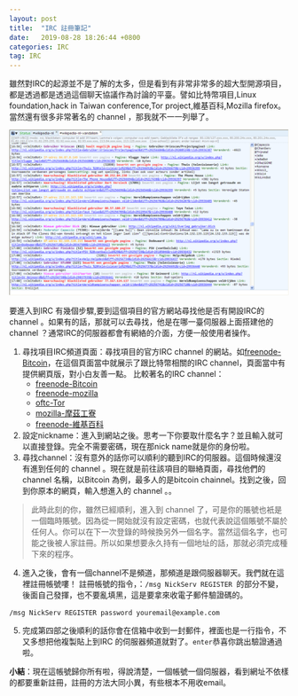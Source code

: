 ```yaml
---
layout: post
title:  "IRC 註冊筆記"
date:   2019-08-28 18:26:44 +0800
categories: IRC
tag: IRC
---
```


雖然對IRC的起源並不是了解的太多，但是看到有非常非常多的超大型開源項目，都是透過都是透過這個聊天協議作為討論的平臺。譬如比特幣項目,Linux foundation,hack in Taiwan conference,Tor project,維基百科,Mozilla firefox。當然還有很多非常著名的 channel ，那我就不一一列舉了。

![](/images/irc-demo.png)

要進入到IRC 有幾個步驟,要到這個項目的官方網站尋找他是否有開設IRC的 channel 。如果有的話，那就可以去尋找，他是在哪一臺伺服器上面搭建他的 channel ？通常IRC的伺服器都會有網絡的介面，方便一般使用者操作。

1. 尋找項目IRC頻道頁面：尋找項目的官方IRC channel 的網站。如[freenode-Bitcoin](https://en.bitcoin.it/wiki/IRC_channels)，在這個頁面當中就展示了跟比特幣相關的IRC channel，頁面當中有提供網頁版，對小白友善一點。
比較著名的IRC channel：
	* [freenode-Bitcoin](https://en.bitcoin.it/wiki/IRC_channels)
	* [freenode-mozilla](https://wiki.mozilla.org/IRC)
	* [oftc-Tor](https://www.torproject.org/contact/)
	* [mozilla-摩茲工寮](https://moztw.org/space/)
	* [freenode-維基百科](https://meta.wikimedia.org/wiki/IRC/Channels)
2. 設定nickname：進入到網站之後。思考一下你要取什麼名字？並且輸入就可以直接登錄。完全不需要密碼，現在那nick name就是你的身份啦。
3. 尋找channel：沒有意外的話你可以順利的聽到IRC的伺服器。這個時候還沒有進到任何的 channel 。現在就是前往該項目的聯絡頁面，尋找他們的 channel 名稱，以Bitcoin 為例，最多人的是bitcoin chainnel。找到之後，回到你原本的網頁，輸入想進入的 channel 。。
> 此時此刻的你，雖然已經順利，進入到 channel 了，可是你的賬號也衹是一個臨時賬號。因為從一開始就沒有設定密碼，也就代表說這個賬號不屬於任何人。你可以在下一次登錄的時候換另外一個名字。當然這個名字，也可能之後被人家註冊。所以如果想要永久持有一個地址的話，那就必須完成種下來的程序。
4. 進入之後，會有一個channel不是頻道，那頻道是跟伺服器聊天。我們就在這裡註冊帳號嘍！
註冊帳號的指令，：`/msg NickServ REGISTER `的部分不變，後面自己發揮，也不要亂填黑，這是要拿來收電子郵件驗證碼的。
```
/msg NickServ REGISTER password youremail@example.com
```
5. 完成第四部之後順利的話你會在信箱中收到一封郵件，裡面也是一行指令，不又多想把他複製貼上到IRC 的伺服器頻道就對了。`enter`恭喜你跳出驗證通過啦。

**小結**：現在這帳號歸你所有啦，得說清楚，一個帳號一個伺服器，看到網址不依樣的都要重新註冊，註冊的方法大同小異，有些根本不用收email。



